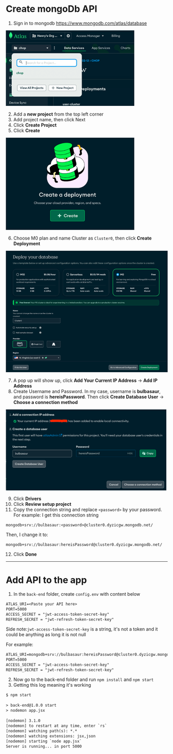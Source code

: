 # Create mongoDb API
1. Sign in to mongodb https://www.mongodb.com/atlas/database
<img src="./attachments/mongo-1.png" width="400">

2. Add a **new project** from the top left corner
3. Add project name, then click Next
4. Click **Create Project**
5. Click **Create**
<img src="./attachments/mongo-2.png" width="400">

6. Choose M0 plan and name Cluster as `Cluster0`, then click **Create Deployment**
<img src="./attachments/mongo-3.png" width="600">

7. A pop up will show up, click **Add Your Current IP Address** -> **Add IP Address**
8. Create Username and Password. In my case, username is **bulbasaur**, and password is **hereisPassword**. Then click **Create Database User** -> **Choose a connection method**
<img src="./attachments/mongo-4.png" width="500">

9. Click **Drivers**
10. Click **Review setup project**
11. Copy the connection string and replace `<password>` by your password. For example:
I get this connection string
```
mongodb+srv://bulbasaur:<password>@cluster0.dyzicgw.mongodb.net/
```

Then, I change it to:
```
mongodb+srv://bulbasaur:hereisPassword@cluster0.dyzicgw.mongodb.net/
```

12. Click **Done**

---

# Add API to the app

1. In the `back-end` folder, create `config.env` with content below

```
ATLAS_URI=<Paste your API here>
PORT=5000
ACCESS_SECRET = "jwt-access-token-secret-key"
REFRESH_SECRET = "jwt-refresh-token-secret-key"
```

Side note:`jwt-access-token-secret-key` is a string, it's not a token and it could be anything as long it is not null

For example:
```
ATLAS_URI=mongodb+srv://bulbasaur:hereisPassword@cluster0.dyzicgw.mongodb.net/
PORT=5000
ACCESS_SECRET = "jwt-access-token-secret-key"
REFRESH_SECRET = "jwt-refresh-token-secret-key"
```
2. Now go to the back-end folder and run `npm install` and `npm start`
3. Getting this log meaning it's working
```
$ npm start

> back-end@1.0.0 start
> nodemon app.jsx

[nodemon] 3.1.0
[nodemon] to restart at any time, enter `rs`
[nodemon] watching path(s): *.*
[nodemon] watching extensions: jsx,json
[nodemon] starting `node app.jsx`
Server is running... in port 5000
```
